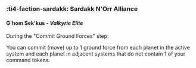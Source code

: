 ### :ti4-faction-sardakk: **Sardakk N'Orr Alliance**

####  G'hom Sek'kus - _Valkyrie Elite_

During the "Commit Ground Forces" step:

You can commit (move) up to 1 ground force from each planet in the active system and each planet in adjacent systems that do not contain 1 of your command tokens.
